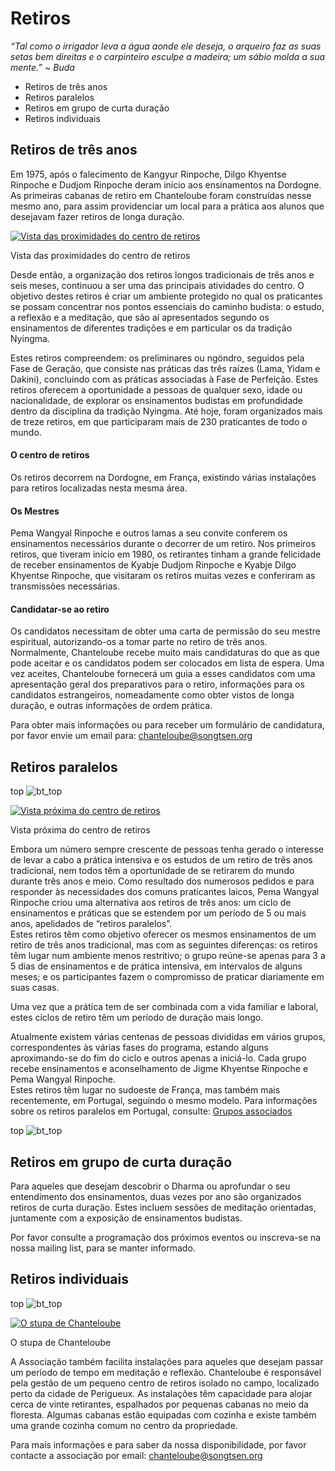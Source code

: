 #  Retiros 

_“Tal como o irrigador leva a água aonde ele deseja, o arqueiro faz as suas setas bem direitas e o carpinteiro esculpe a madeira; um sábio molda a sua mente.” ~ Buda_

  * Retiros de três anos 
  * Retiros paralelos 
  * Retiros em grupo de curta duração 
  * Retiros individuais 



##  Retiros de três anos 

Em 1975, após o falecimento de Kangyur Rinpoche, Dilgo Khyentse Rinpoche e Dudjom Rinpoche deram início aos ensinamentos na Dordogne. As primeiras cabanas de retiro em Chanteloube foram construídas nesse mesmo ano, para assim providenciar um local para a prática aos alunos que desejavam fazer retiros de longa duração. 

[ ![Vista das proximidades do centro de retiros](/images/img_dordogne-150x150.jpg) ](http://www.songtsen.org/chanteloube/wp-content/uploads/sites/5/2013/11/img_dordogne.jpg)

Vista das proximidades do centro de retiros 

Desde então, a organização dos retiros longos tradicionais de três anos e seis meses, continuou a ser uma das principais atividades do centro. O objetivo destes retiros é criar um ambiente protegido no qual os praticantes se possam concentrar nos pontos essenciais do caminho budista: o estudo, a reflexão e a meditação, que são aí apresentados segundo os ensinamentos de diferentes tradições e em particular os da tradição Nyingma. 

Estes retiros compreendem: os preliminares ou ngöndro, seguidos pela Fase de Geração, que consiste nas práticas das três raízes (Lama, Yidam e Dakini), concluindo com as práticas associadas à Fase de Perfeição. Estes retiros oferecem a oportunidade a pessoas de qualquer sexo, idade ou nacionalidade, de explorar os ensinamentos budistas em profundidade dentro da disciplina da tradição Nyingma. Até hoje, foram organizados mais de treze retiros, em que participaram mais de 230 praticantes de todo o mundo. 

####  O centro de retiros 

Os retiros decorrem na Dordogne, em França, existindo várias instalações para retiros localizadas nesta mesma área. 

####  Os Mestres 

Pema Wangyal Rinpoche e outros lamas a seu convite conferem os ensinamentos necessários durante o decorrer de um retiro. Nos primeiros retiros, que tiveram início em 1980, os retirantes tinham a grande felicidade de receber ensinamentos de Kyabje Dudjom Rinpoche e Kyabje Dilgo Khyentse Rinpoche, que visitaram os retiros muitas vezes e conferiram as transmissões necessárias. 

####  Candidatar-se ao retiro 

Os candidatos necessitam de obter uma carta de permissão do seu mestre espiritual, autorizando-os a tomar parte no retiro de três anos.   
Normalmente, Chanteloube recebe muito mais candidaturas do que as que pode aceitar e os candidatos podem ser colocados em lista de espera. Uma vez aceites, Chanteloube fornecerá um guia a esses candidatos com uma apresentação geral dos preparativos para o retiro, informações para os candidatos estrangeiros, nomeadamente como obter vistos de longa duração, e outras informações de ordem prática. 

Para obter mais informações ou para receber um formulário de candidatura, por favor envie um email para: [ chanteloube@songtsen.org ](mailto:chanteloube@songtsen.org)

##  Retiros paralelos 

top ![bt_top](/images/bt_top.png)

[ ![Vista próxima do centro de retiros](/images/img_vallee_vezere-150x150.jpg) ](http://www.songtsen.org/chanteloube/wp-content/uploads/sites/5/2013/11/img_vallee_vezere.jpg)

Vista próxima do centro de retiros 

Embora um número sempre crescente de pessoas tenha gerado o interesse de levar a cabo a prática intensiva e os estudos de um retiro de três anos tradicional, nem todos têm a oportunidade de se retirarem do mundo durante três anos e meio. Como resultado dos numerosos pedidos e para responder às necessidades dos comuns praticantes laicos, Pema Wangyal Rinpoche criou uma alternativa aos retiros de três anos: um ciclo de ensinamentos e práticas que se estendem por um período de 5 ou mais anos, apelidados de “retiros paralelos”.   
Estes retiros têm como objetivo oferecer os mesmos ensinamentos de um retiro de três anos tradicional, mas com as seguintes diferenças: os retiros têm lugar num ambiente menos restritivo; o grupo reúne-se apenas para 3 a 5 dias de ensinamentos e de prática intensiva, em intervalos de alguns meses; e os participantes fazem o compromisso de praticar diariamente em suas casas. 

Uma vez que a prática tem de ser combinada com a vida familiar e laboral, estes ciclos de retiro têm um período de duração mais longo. 

Atualmente existem várias centenas de pessoas divididas em vários grupos, correspondentes às várias fases do programa, estando alguns aproximando-se do fim do ciclo e outros apenas a iniciá-lo. Cada grupo recebe ensinamentos e aconselhamento de Jigme Khyentse Rinpoche e Pema Wangyal Rinpoche.   
Estes retiros têm lugar no sudoeste de França, mas também mais recentemente, em Portugal, seguindo o mesmo modelo. Para informações sobre os retiros paralelos em Portugal, consulte: [ Grupos associados ](http://www.songtsen.org/chanteloube/pt/activities/affiliated-groups/)

top ![bt_top](/images/bt_top.png)

##  Retiros em grupo de curta duração 

Para aqueles que desejam descobrir o Dharma ou aprofundar o seu entendimento dos ensinamentos, duas vezes por ano são organizados retiros de curta duração. Estes incluem sessões de meditação orientadas, juntamente com a exposição de ensinamentos budistas. 

Por favor consulte a programação dos próximos eventos ou inscreva-se na nossa mailing list, para se manter informado. 

##  Retiros individuais 

top ![bt_top](/images/bt_top.png)

[ ![O stupa de Chanteloube](/images/img_stoupa_nuit-150x150.jpg) ](http://www.songtsen.org/chanteloube/wp-content/uploads/sites/5/2013/11/img_stoupa_nuit.jpg)

O stupa de Chanteloube 

A Associação também facilita instalações para aqueles que desejam passar um período de tempo em meditação e reflexão. Chanteloube é responsável pela gestão de um pequeno centro de retiros isolado no campo, localizado perto da cidade de Perigueux. As instalações têm capacidade para alojar cerca de vinte retirantes, espalhados por pequenas cabanas no meio da floresta. Algumas cabanas estão equipadas com cozinha e existe também uma grande cozinha comum no centro da propriedade. 

Para mais informações e para saber da nossa disponibilidade, por favor contacte a associação por email: [ chanteloube@songtsen.org ](mailto:chanteloube@songtsen.org)
